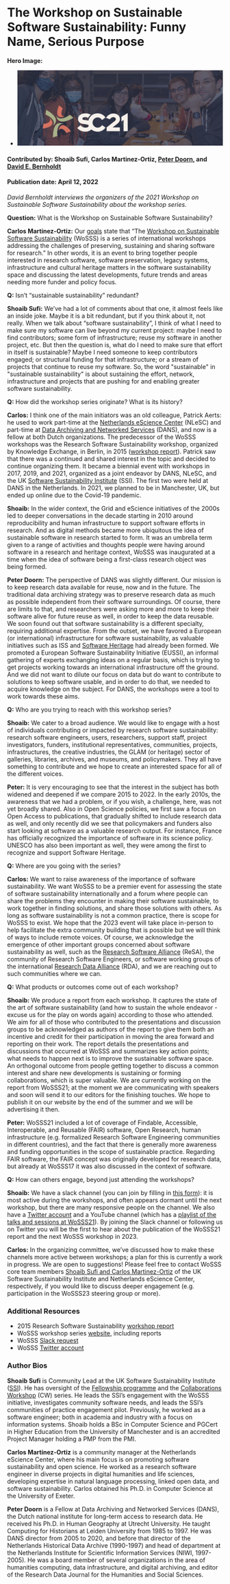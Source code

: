 # The Workshop on Sustainable Software Sustainability: Funny Name, Serious Purpose

**Hero Image:**

- <img src='https://github.com/betterscientificsoftware/bssw.io/raw/master/images/Blog_2112_SC21.png' />

#### Contributed by: Shoaib Sufi, Carlos Martinez-Ortiz, [Peter Doorn](https://github.com/pkdoorn), and [David E. Bernholdt](https://github.com/bernhold)
#### Publication date: April 12, 2022

*David Bernholdt interviews the organizers of the 2021 Workshop on Sustainable Software Sustainability about the workshop series.*

**Question:** What is the Workshop on Sustainable Software Sustainability?

**Carlos Martinez-Ortiz:** Our [goals](https://wosss.org/goals) state that “The [Workshop on Sustainable Software Sustainability](https://wosss.org) (WoSSS) is a series of international workshops addressing the challenges of preserving, sustaining and sharing software for research.” In other words, it is an event to bring together people interested in research software, software preservation, legacy systems, infrastructure and cultural heritage matters in the software sustainability space and discussing the latest developments, future trends and areas needing more funder and policy focus. 

**Q:** Isn’t “sustainable sustainability” redundant?

**Shoaib Sufi:** We’ve had a lot of comments about that one, it almost feels like an inside joke. Maybe it is a bit redundant, but if you think about it, not really. When we talk about “software sustainability”, I think of what I need to make sure my software can live beyond my current project: maybe I need to find contributors; some form of infrastructure; reuse my software in another project, etc. But then the question is, what do I need to make sure that effort in itself is sustainable? Maybe I need someone to keep contributors engaged; or structural funding for that infrastructure; or a stream of projects that continue to reuse my software. So, the word "sustainable" in "sustainable sustainability" is about sustaining the effort, network, infrastructure and projects that are pushing for and enabling greater software sustainability.

**Q:** How did the workshop series originate?  What is its history?

**Carlos:** I think one of the main initiators was an old colleague, Patrick Aerts: he used to work part-time at the [Netherlands eScience Center](https://www.esciencecenter.nl/) (NLeSC) and part-time at [Data Archiving and Networked Services](https://dans.knaw.nl/en/) (DANS), and now is a fellow at both Dutch organizations. The predecessor of the WoSSS workshops was the Research Software Sustainability workshop, organized by Knowledge Exchange, in Berlin, in 2015 ([workshop report](https://www.knowledge-exchange.info/event/software-sustainability)). Patrick saw that there was a continued and shared interest in the topic and decided to continue organizing them. It became a biennial event with workshops in 2017, 2019, and 2021, organized as a joint endeavor by DANS, NLeSC, and the UK [Software Sustainability Institute](https://www.software.ac.uk/) (SSI). The first two were held at DANS in the Netherlands.  In 2021, we planned to be in Manchester, UK, but ended up online due to the Covid-19 pandemic.

**Shoaib:** In the wider context, the Grid and eScience initiatives of the 2000s led to deeper conversations in the decade starting in 2010 around reproducibility and human infrastructure to support software efforts in research. And as digital methods became more ubiquitous the idea of sustainable software in research started to form. It was an umbrella term given to a range of activities and thoughts people were having around software in a research and heritage context, WoSSS was inaugurated at a time when the idea of software being a first-class research object was being formed. 

**Peter Doorn:** The perspective of DANS was slightly different. Our mission is to keep research data available for reuse, now and in the future. The traditional data archiving strategy was to preserve research data as much as possible independent from their software surroundings. Of course, there are limits to that, and researchers were asking more and more to keep their software alive for future reuse as well, in order to keep the data reusable. We soon found out that software sustainability is a different specialty, requiring additional expertise. From the outset, we have favored a European (or international) infrastructure for software sustainability, as valuable initiatives such as ISS and [Software Heritage](https://www.softwareheritage.org/) had already been formed. We promoted a European Software Sustainability Initiative (EUSSI), an informal gathering of experts exchanging ideas on a regular basis, which is trying to get projects working towards an international infrastructure off the ground. And we did not want to dilute our focus on data but do want to contribute to solutions to keep software usable, and in order to do that, we needed to acquire knowledge on the subject. For DANS, the workshops were a tool to work towards these aims.

**Q:** Who are you trying to reach with this workshop series?

**Shoaib:** We cater to a broad audience. We would like to engage with a host of individuals contributing or impacted by research software sustainability: research software engineers, users, researchers, support staff, project investigators, funders, institutional representatives, communities, projects, infrastructures, the creative industries, the GLAM (or heritage) sector of galleries, libraries, archives, and museums, and policymakers. They all have something to contribute and we hope to create an interested space for all of the different voices. 

**Peter:** It is very encouraging to see that the interest in the subject has both widened and deepened if we compare 2015 to 2022. In the early 2010s, the awareness that we had a problem, or if you wish, a challenge, here, was not yet broadly shared. Also in Open Science policies, we first saw a focus on Open Access to publications, that gradually shifted to include research data as well, and only recently did we see that policymakers and funders also start looking at software as a valuable research output. For instance, France has officially recognized the importance of software in its science policy. UNESCO has also been important as well, they were among the first to recognize and support Software Heritage. 

**Q:** Where are you going with the series?

**Carlos:** We want to raise awareness of the importance of software sustainability. We want WoSSS to be a premier event for assessing the state of software sustainability internationally and a forum where people can share the problems they encounter in making their software sustainable, to work together in finding solutions, and share those solutions with others. As long as software sustainability is not a common practice, there is scope for WoSSS to exist. We hope that the 2023 event will take place in-person to help facilitate the extra community building that is possible but we will think of ways to include remote voices. Of course, we acknowledge the emergence of other important groups concerned about software sustainability as well, such as the [Research Software Alliance](https://www.researchsoft.org/) (ReSA), the community of Research Software Engineers, or software working groups of the international [Research Data Alliance](https://www.rd-alliance.org/) (RDA), and we are reaching out to such communities where we can.

**Q:** What products or outcomes come out of each workshop?

**Shoaib:** We produce a report from each workshop. It captures the state of the art of software sustainability (and how to sustain the whole endeavor - excuse us for the play on words again) according to those who attended. We aim for all of those who contributed to the presentations and discussion groups to be acknowledged as authors of the report to give them both an incentive and credit for their participation in moving the area forward and reporting on their work. The report details the presentations and discussions that occurred at WoSSS and summarizes key action points; what needs to happen next is to improve the sustainable software space. An orthogonal outcome from people getting together to discuss a common interest and share new developments is sustaining or forming collaborations, which is super valuable.  We are currently working on the report from WoSSS21; at the moment we are communicating with speakers and soon will send it to our editors for the finishing touches. We hope to publish it on our website by the end of the summer and we will be advertising it then.

**Peter:** WoSSS21 included a lot of coverage of Findable, Accessible, Interoperable, and Reusable (FAIR) software, Open Research, human infrastructure (e.g. formalized Research Software Engineering communities in different countries), and the fact that there is generally more awareness and funding opportunities in the scope of sustainable practice. Regarding FAIR software, the FAIR concept was originally developed for research data, but already at WoSSS17 it was also discussed in the context of software.

**Q:** How can others engage, beyond just attending the workshops?

**Shoaib:** We have a slack channel (you can join by filling in [this form](https://bit.ly/wosss-slack)): it is most active during the workshops, and often appears dormant until the next workshop, but there are many responsive people on the channel. We also have a [Twitter account](https://twitter.com/WoSSS_team) and a YouTube channel (which has a [playlist of the talks and sessions at WoSSS21](https://www.youtube.com/watch?v=i1s73o2MP8U&list=PLXAvKzjdTsrxFqbjWtxHjfJc0RN6jMwZg)). By joining the Slack channel or following us on Twitter you will be the first to hear about the publication of the WoSSS21 report and the next WoSSS workshop in 2023.

**Carlos:** In the organizing committee, we’ve discussed how to make these channels more active between workshops; a plan for this is currently a work in progress. We are open to suggestions! Please feel free to contact WoSSS core team members [Shoaib Sufi and Carlos Martinez-Ortiz](mailto:shoaib.sufi@software.ac.uk,c.martinez@esciencecenter.nl)  of the UK Software Sustainability Institute and Netherlands eScience Center, respectively, if you would like to discuss deeper engagement (e.g. participation in the WoSSS23 steering group or more).

### Additional Resources
- 2015 Research Software Sustainability [workshop report](https://www.knowledge-exchange.info/event/software-sustainability)
- WoSSS workshop series [website](https://wosss.org), including reports
- WoSSS [Slack request](https://bit.ly/wosss-slack)
- WoSSS [Twitter account](https://twitter.com/WoSSS_team)

### Author Bios

**Shoaib Sufi** is Community Lead at the UK Software Sustainability Institute ([SSI](https://www.software.ac.uk/)). He has oversight of the [Fellowship programme](https://www.software.ac.uk/programmes-and-events/fellowship-programme) and the [Collaborations Workshop](https://www.software.ac.uk/programmes-and-events/collaborations-workshops)  (CW) series. He leads the SSI’s engagement with the WoSSS initiative, investigates community software needs, and leads the SSI’s communities of practice engagement pilot. Previously, he worked as a software engineer; both in academia and industry with a focus on information systems. Shoaib holds a BSc in Computer Science and PGCert in Higher Education from the University of Manchester and is an accredited Project Manager holding a PMP from the PMI. 

**Carlos Martinez-Ortiz** is a community manager at the Netherlands eScience Center, where his main focus is on promoting software sustainability and open science. He worked as a research software engineer in diverse projects in digital humanities and life sciences, developing expertise in natural language processing, linked open data, and software sustainability. Carlos obtained his Ph.D. in Computer Science at the University of Exeter.

**Peter Doorn** is a Fellow at Data Archiving and Networked Services (DANS), the Dutch national institute for long-term access to research data. He received his Ph.D. in Human Geography at Utrecht University. He taught Computing for Historians at Leiden University from 1985 to 1997. He was DANS director from 2005 to 2020, and before that director of the Netherlands Historical Data Archive (1990-1997) and head of department at the Netherlands Institute for Scientific Information Services (NIWI, 1997-2005). He was a board member of several organizations in the area of humanities computing, data infrastructure, and digital archiving, and editor of the Research Data Journal for the Humanities and Social Sciences.

<!---
Publish: yes
Pinned: no
Topics: conferences and workshops
--->
